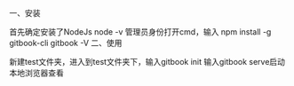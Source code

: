 一、安装

首先确定安装了NodeJs node -v
管理员身份打开cmd，输入 npm install -g gitbook-cli
gitbook -V
二、使用

新建test文件夹，进入到test文件夹下，输入gitbook init
输入gitbook serve启动本地浏览器查看